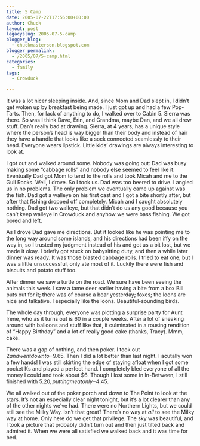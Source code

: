 ```yaml
---
title: 5 Camp
date: 2005-07-22T17:56:00+00:00
author: Chuck
layout: post
legacyslug: 2005-07-5-camp
blogger_blog:
  - chuckmasterson.blogspot.com
blogger_permalink:
  - /2005/07/5-camp.html
categories:
  - family
tags:
  - Crowduck

---
```

It was a lot nicer sleeping inside. And, since Mom and Dad slept in, I didn’t
get woken up by breakfast being made. I just got up and had a few Pop-Tarts.
Then, for lack of anything to do, I walked over to Cabin 5. Sierra was there.
So was I think Dave, Erin, and Grandma, maybe Dan, and we all drew stuff. Dan’s
really bad at drawing. Sierra, at 4 years, has a unique style where the
person’s head is way bigger than their body and instead of hair they have a
handle that looks like a sock connected seamlessly to their head. Everyone
wears lipstick. Little kids’ drawings are always interesting to look at. 

I got out and walked around some. Nobody was going out: Dad was busy making
some “cabbage rolls” and nobody else seemed to feel like it. Eventually Dad got
Mom to tend to the rolls and took Micah and me to the Gull Rocks. Well, I
drove. So I took us. Dad was too beered to drive. I angled us in no problems.
The only problem we eventually came up against was the fish. Dad got a walleye
on his first cast and I got a bite shortly after, but after that fishing
dropped off completely. Micah and I caught absolutely nothing. Dad got two
walleye, but that didn’t do us any good because you can’t keep walleye in
Crowduck and anyhow we were bass fishing. We got bored and left. 

As I drove Dad gave me directions. But it looked like he was pointing me to the
long way around some islands, and his directions had been iffy on the way in,
so I trusted my judgment instead of his and got us a bit lost, but we made it
okay. I briefly got stuck on babysitting duty, and then a while later dinner
was ready. It was those blasted cabbage rolls. I tried to eat one, but I was a
little unsuccessful, only ate most of it. Luckily there were fish and biscuits
and potato stuff too. 

After dinner we saw a turtle on the road. We sure have been seeing the animals
this week. I saw a tame deer earlier having a bite from a box Bill puts out for
it; there was of course a bear yesterday; foxes; the loons are nice and
talkative. I especially like the loons. Beautiful-sounding birds. 

The whole day through, everyone was plotting a surprise party for Aunt Irene,
who as it turns out is 60 in a couple weeks. After a lot of sneaking around
with balloons and stuff like that, it culminated in a rousing rendition of
“Happy Birthday” and a lot of really good cake (thanks, Tracy). Mmm, cake.

There was a gap of nothing, and then poker. I took out $2 and went down to
-$9.65. Then I did a lot better than last night. I acutally won a few hands! I
was still skirting the edge of staying afloat when I got some pocket Ks and
played a perfect hand. I completely bled everyone of all the money I could and
took about $6. Though I lost some in In-Between, I still finished with $5.20,
putting me at only -$4.45.

We all walked out of the poker porch and down to The Point to look at the
stars. It’s not an especially clear night tonight, but it’s a lot clearer than
any of the other nights we’ve had. There were no Northern Lights, but we could
still see the Milky Way. Isn’t that great? There’s no way at _all_ to see the
Milky way at home. Only here do we get that privilege. The sky was beautiful,
and I took a picture that probably didn’t turn out and then just tilted back
and admired it. When we were all satisfied we walked back and it was time for
bed.

